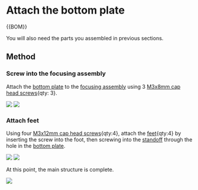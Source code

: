 # Attach the bottom plate

{{BOM}}

You will also need the parts you assembled in previous sections.

## Method
### Screw into the focusing assembly
Attach the [bottom plate] to the [focusing assembly] using 3 [M3x8mm cap head screws]{qty: 3}.

![](images/bottom_plate_to_focus_1.jpg)
![](images/bottom_plate_to_focus_2.jpg)

[focusing assembly]: parts/focusing_assembly.md
[bottom plate]: parts/bottom_plate.md
[M3x8mm cap head screws]: parts/M3x8mm_cap_head_screws.md

### Attach feet
Using four [M3x12mm cap head screws]{qty:4}, attach the [feet]{qty:4} by inserting the screw into the foot, then screwing into the [standoff] through the hole in the [bottom plate].

![](images/feet_attachment.jpg)
![](images/feet_unattached.jpg)

[feet]: parts/feet.md
[M3x12mm cap head screws]: parts/M3x12mm_cap_head_screws.md
[standoff]: parts/standoff.md

At this point, the main structure is complete.

![](images/body_assembled.jpg)